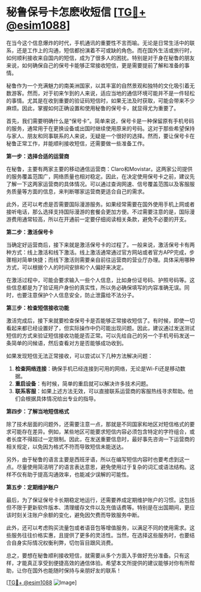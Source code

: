 # 秘鲁保号卡怎麽收短信 [[TG💪+ @esim1088](https://t.me/s/esim1088)]

在当今这个信息爆炸的时代，手机通讯的重要性不言而喻。无论是日常生活中的联系，还是工作上的沟通，短信都扮演着不可或缺的角色。而在国外生活或旅行时，如何顺利接收来自国内的短信，成为了很多人的困扰。特别是对于身在秘鲁的朋友来说，如何确保自己的保号卡能够正常接收短信，更是需要提前了解和准备的事情。

秘鲁作为一个充满魅力的南美洲国家，以其丰富的自然景观和独特的文化吸引着无数游客。然而，对于初来乍到的人来说，适应当地的通信环境可能并不是一件轻松的事情。尤其是在收到重要的验证码短信时，如果无法及时获取，可能会带来不少麻烦。因此，掌握如何正确设置和使用秘鲁的保号卡，就显得尤为重要了。

首先，我们需要明确什么是“保号卡”。简单来说，保号卡是一种保留原有手机号码的服务，通常用于在更换设备或出国时继续使用原来的号码。这对于那些希望保持与家人、朋友和同事联系的人来说，无疑是一个很好的选择。然而，要让保号卡在秘鲁正常工作，并能顺利接收短信，还需要做一些准备工作。

**第一步：选择合适的运营商**

在秘鲁，主要有两家主要的移动通信运营商：Claro和Movistar。这两家公司提供的服务覆盖范围广，网络质量也相对稳定。因此，在决定使用保号卡之前，建议先了解一下这两家运营商的具体情况。可以通过查询网速、信号覆盖范围以及客服服务质量等方面的信息，来判断哪家运营商更适合自己的需求。

此外，还可以考虑是否需要国际漫游服务。如果经常需要在国外使用手机上网或者接听电话，那么选择支持国际漫游的套餐会更加方便。不过需要注意的是，国际漫游费用通常较高，所以在开通前一定要仔细阅读相关条款，避免不必要的开支。

**第二步：激活保号卡**

当确定好运营商后，接下来就是激活保号卡的过程了。一般来说，激活保号卡有两种方式：线上激活和线下激活。线上激活通常通过官方网站或者官方APP完成，步骤相对简单快捷；而线下激活则需要亲自前往运营商的营业厅办理。具体采用哪种方式，可以根据个人的时间安排和个人偏好来决定。

在激活过程中，可能会要求输入一些个人信息，比如身份证号码、护照号码等。这些信息都是为了验证用户身份的真实性，所以务必确保填写的内容准确无误。同时，也要注意保护个人信息安全，防止泄露给不法分子。

**第三步：检查短信接收功能**

激活完成后，接下来就要检查保号卡是否能够正常接收短信了。有时候，即使一切看起来都已经设置好了，但实际操作中仍可能出现问题。因此，建议通过发送测试短信的方式来验证短信接收功能是否正常。可以先给自己的另一个手机号码发送一条简单的问候语，然后查看对方是否能够成功收到。

如果发现短信无法正常接收，可以尝试以下几种方法解决问题：

1. **检查网络连接**：确保手机已经连接到可用的网络，无论是Wi-Fi还是移动数据。
2. **重启设备**：有时候，简单的重启就可以解决许多技术问题。
3. **联系客服**：如果上述方法无效，可以直接联系运营商的客服热线寻求帮助。他们会根据具体情况给出专业的指导。

**第四步：了解当地短信格式**

除了技术层面的问题外，还需要注意一点，那就是不同国家和地区对短信格式的要求可能存在差异。例如，某些地区可能要求短信内容必须包含特定的字符组合，或者长度不得超过一定限制。因此，在发送重要信息时，最好事先咨询一下运营商的相关规定，以免因为格式不符而导致短信未能送达。

另外，由于秘鲁的语言主要是西班牙语，所以在编写短信内容时也要考虑到这一点。尽量使用简洁明了的语言表达意思，避免使用过于复杂的词汇或语法结构。这样不仅有助于提高沟通效率，也能减少误解的可能性。

**第五步：定期维护账户**

最后，为了保证保号卡长期稳定地运行，还需要养成定期维护账户的习惯。这包括但不限于更新软件版本、清理缓存文件以及充值话费等。特别是在出国期间，更应该时刻关注账户余额的变化，避免因欠费而导致服务中断。

此外，还可以考虑购买流量包或者语音包等增值服务，以满足不同的使用需求。这些服务往往价格实惠，且提供了更多的灵活性。当然，在选择这些服务时，也要结合自身实际情况权衡利弊，切勿盲目跟风消费。

总之，要想在秘鲁顺利接收短信，就需要从多个方面入手做好充分准备。只有这样，才能真正享受到便捷高效的通信体验。希望本文所提供的建议能够对你有所帮助，让你在国外也能随时保持与亲朋好友的联系！

[[TG💪+ @esim1088](https://t.me/s/esim1088) ![Image](https://i.postimg.cc/4NQfJmqS/Snipaste-2025-05-13-00-14-12.png)]